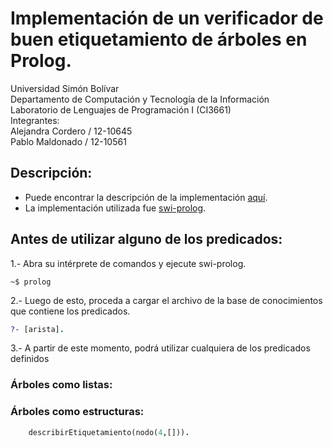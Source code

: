 # Implementación de un verificador de buen etiquetamiento de árboles en Prolog.

Universidad Simón Bolívar  
Departamento de Computación y Tecnología de la Información  
Laboratorio de Lenguajes de Programación I (CI3661)  
Integrantes:  
    Alejandra Cordero / 12-10645  
    Pablo Maldonado / 12-10561  

## Descripción:

* Puede encontrar la descripción de la implementación [aquí](https://github.com/Proyectos-AP/Lenguajes_CI3661/blob/master/Proyecto_2/Enunciado.pdf).
* La implementación utilizada fue [swi-prolog](http://www.swi-prolog.org/).

## Antes de utilizar alguno de los predicados:
1.- Abra su intérprete de comandos y ejecute swi-prolog.
```shell
~$ prolog
``` 
2.- Luego de esto, proceda a cargar el archivo de la base de conocimientos que contiene los predicados.
```prolog
?- [arista].
```
3.- A partir de este momento, podrá utilizar cualquiera de los predicados definidos

### Árboles como listas:

### Árboles como estructuras:

```prolog
	describirEtiquetamiento(nodo(4,[])).
```
